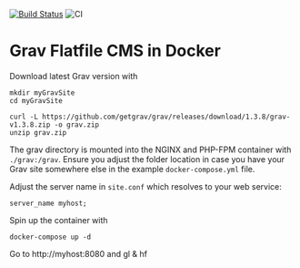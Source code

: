 [![Build Status](http://circleci-badges-max.herokuapp.com/img/indigo423/docker-grav-php?token=259039986729cce2f1a8e49b81fa759eaff4d837)](https://circleci.com/gh/indigo423/docker-grav-php)
![CI](https://circleci.com/gh/indigo423/docker-grav-php.png?circle-token=259039986729cce2f1a8e49b81fa759eaff4d837)

# Grav Flatfile CMS in Docker

Download latest Grav version with

```
mkdir myGravSite
cd myGravSite

curl -L https://github.com/getgrav/grav/releases/download/1.3.8/grav-v1.3.8.zip -o grav.zip
unzip grav.zip
```

The grav directory is mounted into the NGINX and PHP-FPM container with `./grav:/grav`.
Ensure you adjust the folder location in case you have your Grav site somewhere else in the example `docker-compose.yml` file.

Adjust the server name in `site.conf` which resolves to your web service:

```
server_name myhost;
```

Spin up the container with

```
docker-compose up -d
```

Go to http://myhost:8080 and gl & hf
